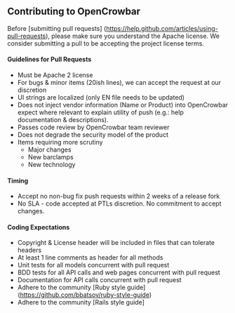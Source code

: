 ## Contributing to OpenCrowbar

Before [submitting pull requests]
(https://help.github.com/articles/using-pull-requests), please make sure you understand the Apache license.  We consider submitting a pull to be accepting the project license terms.

#### Guidelines for Pull Requests

   * Must be Apache 2 license
   * For bugs & minor items (20ish lines), we can accept the request at our
     discretion
   * UI strings are localized (only EN file needs to be updated)
   * Does not inject vendor information (Name or Product) into OpenCrowbar expect
     where relevant to explain utility of push (e.g.: help documentation &
     descriptions).
   * Passes code review by OpenCrowbar team reviewer
   * Does not degrade the security model of the product
   * Items requiring more scrutiny
      * Major changes
      * New barclamps
      * New technology

#### Timing

   * Accept no non-bug fix push requests within 2 weeks of a release fork
   * No SLA - code accepted at PTLs discretion. No commitment to accept
     changes.

#### Coding Expectations

   * Copyright & License header will be included in files that can tolerate
     headers
   * At least 1 line comments as header for all methods
   * Unit tests for all models concurrent with pull request
   * BDD tests for all API calls and web pages concurrent with pull request
   * Documentation for API calls concurrent with pull request
   * Adhere to the community [Ruby style guide]
     (https://github.com/bbatsov/ruby-style-guide)
   * Adhere to the community [Rails style guide]
     (https://github.com/bbatsov/rails-style-guide/)

#### Testing/ Validation

   * For core functions, push will be validated to NOT break build or deploy or
     our commercial products
   * For product suites (OpenStack, Hadoop, etc), push will be validated to NOT
     break build or deploy our commercial products
   * For operating systems that are non-core, we will _not_ validate on the
     target OS for the push (e.g.: not testing SUSE install at this point)
   * Eventually, we would expect that a pull request would be built and tested
     in our CI system before the push can be accepted
'
#### Feature Progression

The following table shows the progression of new feature additions to OpenCrowbar.
The purpose of this list is to help articulate how new features appear in
OpenCrowbar and when they are considered core.

| Phase | Comments | Roadmap | Support | On Trunk |
|-----------|:-------------------------------------|:---------------------|:---------------|:-----------|
| Proposed | Conceptual ideas and suggestions for OpenCrowbar functionality that have not been implemented as code | May be shown | None | N/A |
| Proof of Concept | Initial code showing partial functionality for feature | Optionally Identified | Negative Test (Does not impact core) | No (on branch) |
| Incubated | Base functional code allowing use of feature to demonstrate value | Identified | Negative Test (Does not impact core) | No (on branch) |
| Stable | Base functional code is available for use in select builds | Included | Validated by QA, No Support | Yes|
| Core | Feature code integrated into operations of OpenCrowbar in fundamental way | Central | Validated by QA, Current Version Support | Yes |
| Supported | Same as core, but available with commercial support | Central | Backwards Support via Patches | Yes &amp; Maintained on Branches |

Note: Features are NOT required to progress through all these phases!
Architectural changes may skip ahead based on their level of impact and
disruption.
